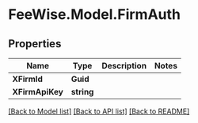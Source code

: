 # FeeWise.Model.FirmAuth

## Properties

Name | Type | Description | Notes
------------ | ------------- | ------------- | -------------
**XFirmId** | **Guid** |  | 
**XFirmApiKey** | **string** |  | 

[[Back to Model list]](../README.md#documentation-for-models) [[Back to API list]](../README.md#documentation-for-api-endpoints) [[Back to README]](../README.md)


